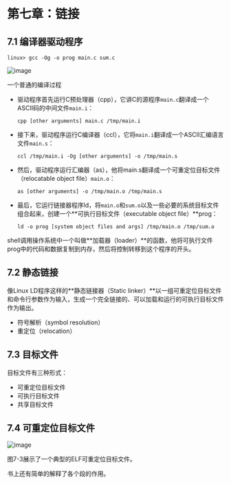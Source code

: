# 第七章：链接

## 7.1 编译器驱动程序

```shell
linux> gcc -Og -o prog main.c sum.c
```



![image](https://tva1.sinaimg.cn/large/005wgNfbgy1gam0yxw99vj30gr0d1gpy.jpg)

一个普通的编译过程

- 驱动程序首先运行C预处理器（cpp），它讲C的源程序`main.c`翻译成一个ASCII码的中间文件`main.i`：

  ```shell
  cpp [other arguments] main.c /tmp/main.i
  ```

- 接下来，驱动程序运行C编译器（ccl），它将`main.i`翻译成一个ASCII汇编语言文件`main.s`：

  ```shell
  ccl /tmp/main.i -Og [other arguments] -o /tmp/main.s
  ```

- 然后，驱动程序运行汇编器（as），他将main.s翻译成一个可重定位目标文件（relocatable object file）`main.o`：

  ```shell
  as [other arguments] -o /tmp/main.o /tmp/main.s
  ```

- 最后，它运行链接器程序ld，将`main.o`和`sum.o`以及一些必要的系统目标文件组合起来，创建一个**可执行目标文件（executable object file）**prog：

  ```shell
  ld -o prog [system object files and args] /tmp/main.o /tmp/sum.o
  ```

shell调用操作系统中一个叫做**加载器（loader）**的函数，他将可执行文件prog中的代码和数据复制到内存，然后将控制转移到这个程序的开头。



## 7.2 静态链接

像Linux LD程序这样的**静态链接器（Static linker）**以一组可重定位目标文件和命令行参数作为输入，生成一个完全链接的、可以加载和运行的可执行目标文件作为输出。

- 符号解析（symbol resolution）
- 重定位（relocation）



## 7.3 目标文件

目标文件有三种形式：

- 可重定位目标文件
- 可执行目标文件
- 共享目标文件



## 7.4 可重定位目标文件

![image](https://tvax1.sinaimg.cn/large/005wgNfbgy1gam2387sawj30c70etgp8.jpg)

图7-3展示了一个典型的ELF可重定位目标文件。

书上还有简单的解释了各个段的作用。